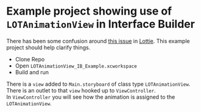 # Example project showing use of `LOTAnimationView` in Interface Builder

There has been some confusion around [this issue](https://github.com/airbnb/lottie-ios/issues/512) in [Lottie](https://github.com/airbnb/lottie-ios). This example project should help clarify things. 
* Clone Repo
* Open `LOTAnimationView_IB_Example.xcworkspace`
* Build and run

There is a `view` added to `Main.storyboard` of class type `LOTAnimationView`.  
There is an outlet to that `view` hooked up to `ViewController`.   
In `ViewController` you will see how the animation is assigned to the `LOTAnimationView`. 
